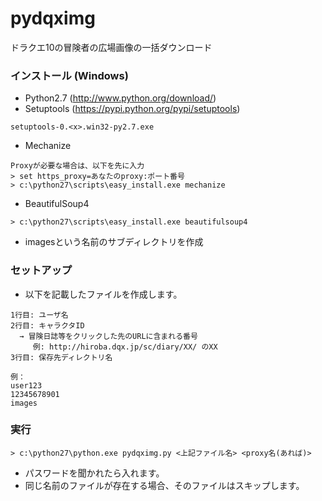 pydqximg
========
ドラクエ10の冒険者の広場画像の一括ダウンロード

### インストール (Windows)
* Python2.7 (http://www.python.org/download/)
* Setuptools (https://pypi.python.org/pypi/setuptools)
```
setuptools-0.<x>.win32-py2.7.exe
```
* Mechanize
```
Proxyが必要な場合は、以下を先に入力
> set https_proxy=あなたのproxy:ポート番号
> c:\python27\scripts\easy_install.exe mechanize
```
* BeautifulSoup4
```
> c:\python27\scripts\easy_install.exe beautifulsoup4
```
* imagesという名前のサブディレクトリを作成

### セットアップ
*  以下を記載したファイルを作成します。
```
1行目: ユーザ名
2行目: キャラクタID
  → 冒険日誌等をクリックした先のURLに含まれる番号
     例: http://hiroba.dqx.jp/sc/diary/XX/ のXX
3行目: 保存先ディレクトリ名

例：
user123
12345678901
images
```

### 実行
```
> c:\python27\python.exe pydqximg.py <上記ファイル名> <proxy名(あれば)>
```
* パスワードを聞かれたら入れます。
* 同じ名前のファイルが存在する場合、そのファイルはスキップします。
